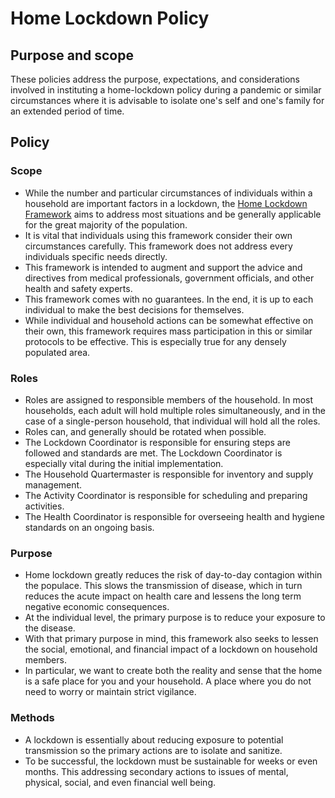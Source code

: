 # Home Lockdown Policy

## Purpose and scope

These policies address the purpose, expectations, and considerations involved in instituting a home-lockdown policy during a pandemic or similar circumstances where it is advisable to isolate one's self and one's family for an extended period of time.

## Policy

### Scope

* <span id="7090158E-5E1C-4326-8B80-E359C91824B1">While the number and particular circumstances of individuals within a household are important factors in a lockdown, the [Home Lockdown Framework](../Home%20Lockdown%20Framework.md) aims to address most situations and be generally applicable for the great majority of the population.</span>
* <span id="CD97AC0D-FC4E-4EF0-BD9C-78F4A99864CF">It is vital that individuals using this framework consider their own circumstances carefully. This framework does not address every individuals specific needs directly.</span>
* <span id="0C6B49FF-35A9-41BC-ABC9-43DE74C10A95">This framework is intended to augment and support the advice and directives from medical professionals, government officials, and other health and safety experts.</span>
* <span id="7090158E-5E1C-4326-8B80-E359C91824B1">This framework comes with no guarantees. In the end, it is up to each individual to make the best decisions for themselves.</span>
* <span id="AEFE6B61-03D5-4124-89A5-F2BD53BE0929">While individual and household actions can be somewhat effective on their own, this framework requires mass participation in this or similar protocols to be effective. This is especially true for any densely populated area.</span>

### Roles

* <span id="E284EAEC-B31F-41C4-98B1-A19A95A42C69">Roles are assigned to responsible members of the household. In most households, each adult will hold multiple roles simultaneously, and in the case of a single-person household, that individual will hold all the roles.</span>
* <span id="F029A3DB-C94C-4C28-8071-BAFFBCE428BE">Roles can, and generally should be rotated when possible.</span>
* <span id="D20BAA3B-0E10-43FC-8989-3121EE22CF16">The Lockdown Coordinator is responsible for ensuring steps are followed and standards are met. The Lockdown Coordinator is especially vital during the initial implementation.</span>
* <span id="24D5566B-2247-403D-ACFB-27C034957F44">The Household Quartermaster is responsible for inventory and supply management.</span>
* <span id="398374B1-EFA3-4484-AE3C-F5C89D826C13">The Activity Coordinator is responsible for scheduling and preparing activities.</span>
* <span id="56C68D6A-9DB1-4807-9468-B7B7785BB7BD">The Health Coordinator is responsible for overseeing health and hygiene standards on an ongoing basis.</span>

### Purpose

* <span id="24904FF4-833E-4DCE-9324-E55F4446A304">Home lockdown greatly reduces the risk of day-to-day contagion within the populace. This slows the transmission of disease, which in turn reduces the acute impact on health care and lessens the long term negative economic consequences.</span>
* <span id="DB0DDEE8-A290-4046-85F8-C0A5FD70F414">At the individual level, the primary purpose is to reduce your exposure to the disease.</span>
* <span id="06C62C12-6AA2-424E-BC21-91F7FAB531CA">With that primary purpose in mind, this framework also seeks to lessen the social, emotional, and financial impact of a lockdown on household members.</span>
* <span id="30D2F725-2E94-4AB5-9C58-C37C0BD4C988">In particular, we want to create both the reality and sense that the home is a safe place for you and your household. A place where you do not need to worry or maintain strict vigilance.</span>

### Methods

* <span id="A54DA0F7-CC2A-4853-82C0-2A8D627ACA41">A lockdown is essentially about reducing exposure to potential transmission so the primary actions are to isolate and sanitize.</span>
* <span id="15E0A0B1-99BC-4C8D-8DAB-DE9D45C774CF">To be successful, the lockdown must be sustainable for weeks or even months. This addressing secondary actions to issues of mental, physical, social, and even financial well being.</span>
